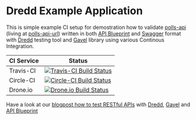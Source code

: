 Dredd Example Application
===================

This is simple example CI setup for demostration how to validate [polls-api][] (living at [polls-api-url][]) written in both 
[API Blueprint][] and [Swagger][] format with [Dredd][] testing tool and [Gavel][] library using various Continous Integration.

| CI Service | Status |
| ---------- | ------ |
| Travis-CI | [![Travis-CI Build Status](https://travis-ci.org/apiaryio/dredd-example.png?branch=master)](https://travis-ci.org/apiaryio/dredd-example) |
| Circle-CI | [![Circle-CI Build Status](https://circleci.com/gh/apiaryio/dredd-example.png?circle-token=29f2fab741d29cf6e66ceb55a99c38e8295ed9bf)](https://circleci.com/gh/apiaryio/dredd-example)
| Drone.io | [![Drone.io Build Status](https://drone.io/github.com/apiaryio/dredd-example/status.png)](https://drone.io/github.com/apiaryio/dredd-example/latest) |

Have a look at our [blogpost how to test RESTful APIs][blogpost] with [Dredd][], [Gavel][] and [API Blueprint][]

[Travis-CI]: https://travis-ci.org/
[Dredd]: https://github.com/apiaryio/dredd
[Gavel]: https://www.relishapp.com/apiary/gavel/docs
[API Blueprint]: http://apiblueprint.org/
[Swagger]: https://swagger.io
[blogpost]: http://blog.apiary.io/2013/10/17/How-to-test-api-with-api-blueprint-and-dredd/
[polls-api]: https://github.com/apiaryio/polls-api
[polls-api-url]: https://polls.apiblueprint.org/
